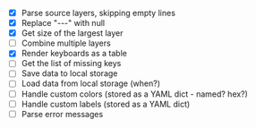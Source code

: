 - [x] Parse source layers, skipping empty lines
- [x] Replace "---" with null
- [x] Get size of the largest layer
- [ ] Combine multiple layers
- [x] Render keyboards as a table
- [ ] Get the list of missing keys
- [ ] Save data to local storage
- [ ] Load data from local storage (when?)
- [ ] Handle custom colors (stored as a YAML dict - named? hex?)
- [ ] Handle custom labels (stored as a YAML dict)
- [ ] Parse error messages
